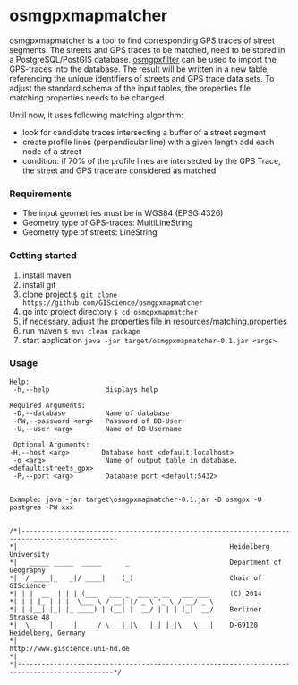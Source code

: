 # osmgpxmapmatcher
osmgpxmapmatcher is a tool to find corresponding GPS traces of street segments. The streets and GPS traces to be matched, need to be stored in a PostgreSQL/PostGIS database. [osmgpxfilter](https://github.com/GIScience/osmgpxfilter) can be used to import the GPS-traces into the database.
The result will be written in a new table, referencing the unique identifiers of streets and GPS trace data sets. 
To adjust the standard schema of the input tables, the properties file matching.properties needs to be changed. 

 Until now, it uses following matching algorithm:

- look for candidate traces intersecting a buffer of a street segment
- create profile lines (perpendicular line) with a given length add each node of a street 
- condition: if 70% of the profile lines are intersected by the GPS Trace, the street and GPS trace are considered as matched:

### Requirements
- The input geometries must be in WGS84 (EPSG:4326)
- Geometry type of GPS-traces: MultiLineString
- Geometry type of streets: LineString


### Getting started

1. install maven
2. install git
3. clone project `$ git clone https://github.com/GIScience/osmgpxmapmatcher`
4. go into project directory `$ cd osmgpxmapmatcher`
5. if necessary, adjust the properties file in resources/matching.properties
5. run maven `$ mvn clean package`
6. start application `java -jar target/osmgpxmapmatcher-0.1.jar <args>`

### Usage
```
Help:
 -h,--help              displays help
 
Required Arguments:
 -D,--database          Name of database
 -PW,--password <arg>   Password of DB-User
 -U,--user <arg>        Name of DB-Username
 
 Optional Arguments:
-H,--host <arg>        Database host <default:localhost>
 -o <arg>               Name of output table in database. <default:streets_gpx>
 -P,--port <arg>        Database port <default:5432>


Example: java -jar target\osmgpxmapmatcher-0.1.jar -D osmgpx -U postgres -PW xxx


 ```
 
 ```
 /*|----------------------------------------------------------------------------------------------
 *|														Heidelberg University
 *|	  _____ _____  _____      _                     	Department of Geography		
 *|	 / ____|_   _|/ ____|    (_)                    	Chair of GIScience
 *|	| |  __  | | | (___   ___ _  ___ _ __   ___ ___ 	(C) 2014
 *|	| | |_ | | |  \___ \ / __| |/ _ \ '_ \ / __/ _ \	
 *|	| |__| |_| |_ ____) | (__| |  __/ | | | (_|  __/	Berliner Strasse 48								
 *|	 \_____|_____|_____/ \___|_|\___|_| |_|\___\___|	D-69120 Heidelberg, Germany	
 *|	        	                                       	http://www.giscience.uni-hd.de
 *|								
 *|----------------------------------------------------------------------------------------------*/
 ```
 
